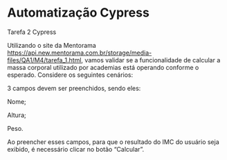 # Automatização Cypress

Tarefa 2 Cypress

Utilizando o site da Mentorama https://api.new.mentorama.com.br/storage/media-files/QA1/M4/tarefa_1.html, vamos validar se a funcionalidade de calcular a massa corporal utilizado por academias está operando conforme o esperado.
Considere os seguintes cenários:

3 campos devem ser preenchidos, sendo eles:

Nome;

Altura;

Peso.

Ao preencher esses campos, para que o resultado do IMC do usuário seja exibido, é necessário clicar no botão “Calcular”.
